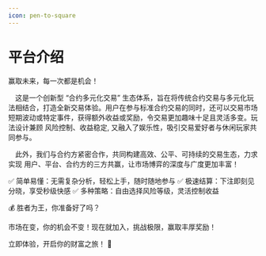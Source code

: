 ```yaml
---
icon: pen-to-square
---
```

# 平台介绍

赢取未来，每一次都是机会！

&emsp;这是一个创新型 “合约多元化交易” 生态体系，旨在将传统合约交易与多元化玩法相结合，打造全新交易体验。用户在参与标准合约交易的同时，还可以交易市场短期波动或特定事件，获得额外收益或奖励，令交易更加趣味十足且灵活多变。玩法设计兼顾 风险控制、收益稳定, 又融入了娱乐性，吸引交易爱好者与休闲玩家共同参与。

&emsp;此外，我们与合约方紧密合作，共同构建高效、公平、可持续的交易生态，力求实现 用户、平台、合约方的三方共赢，让市场博弈的深度与广度更加丰富！

 ✅ 简单易懂：无需复杂分析，轻松上手，随时随地参与
 ✅ 极速结算：下注即刻见分晓，享受秒级快感
 ✅ 多种策略：自由选择风险等级，灵活控制收益

💰 胜者为王，你准备好了吗？

市场在变，你的机会不变！现在就加入，挑战极限，赢取丰厚奖励！

立即体验，开启你的财富之旅！ 🚀
